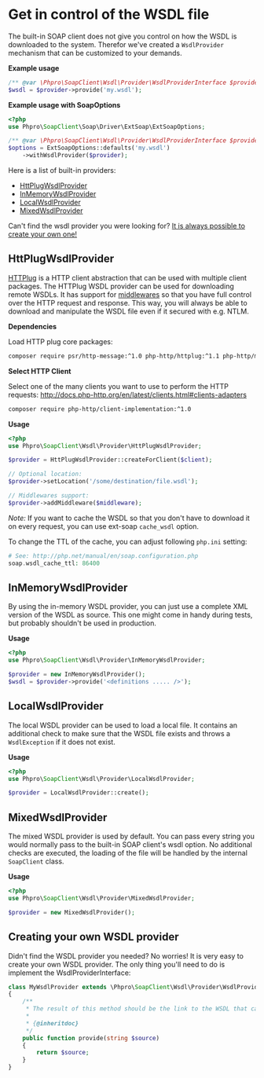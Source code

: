 # Get in control of the WSDL file

The built-in SOAP client does not give you control on how the WSDL is downloaded to the system.
 Therefor we've created a `WsdlProvider` mechanism that can be customized to your demands.


**Example usage**

```php
/** @var \Phpro\SoapClient\Wsdl\Provider\WsdlProviderInterface $provider */
$wsdl = $provider->provide('my.wsdl');
```


**Example usage with SoapOptions**
```php
<?php
use Phpro\SoapClient\Soap\Driver\ExtSoap\ExtSoapOptions;

/** @var \Phpro\SoapClient\Wsdl\Provider\WsdlProviderInterface $provider */
$options = ExtSoapOptions::defaults('my.wsdl')
    ->withWsdlProvider($provider);
```


Here is a list of built-in providers:

- [HttPlugWsdlProvider](#httplugwsdlprovider)
- [InMemoryWsdlProvider](#inmemorywsdlprovider)
- [LocalWsdlProvider](#localwsdlprovider)
- [MixedWsdlProvider](#mixedwsdlprovider)

Can't find the wsdl provider you were looking for?
[It is always possible to create your own one!](#creating-your-own-wsdl-provider)

## HttPlugWsdlProvider

[HTTPlug](http://httplug.io/) is a HTTP client abstraction that can be used with multiple client packages.
The HTTPlug WSDL provider can be used for downloading remote WSDLs.
It has support for [middlewares](middlewares.md) so that you have full control over the HTTP request and response.
This way, you will always be able to download and manipulate the WSDL file even if it secured with e.g. NTLM.

**Dependencies**

Load HTTP plug core packages:

```sh
composer require psr/http-message:^1.0 php-http/httplug:^1.1 php-http/message-factory:^1.0 php-http/discovery:^1.3 php-http/message:^1.6 php-http/client-common:^1.6
```

**Select HTTP Client**

Select one of the many clients you want to use to perform the HTTP requests:
http://docs.php-http.org/en/latest/clients.html#clients-adapters

```sh
composer require php-http/client-implementation:^1.0
```

**Usage**
```php
<?php
use Phpro\SoapClient\Wsdl\Provider\HttPlugWsdlProvider;

$provider = HttPlugWsdlProvider::createForClient($client);

// Optional location:
$provider->setLocation('/some/destination/file.wsdl');

// Middlewares support:
$provider->addMiddleware($middleware);
```

*Note:* If you want to cache the WSDL so that you don't have to download it on every request, you can use ext-soap `cache_wsdl` option.

To change the TTL of the cache, you can adjust following `php.ini` setting:

```php
# See: http://php.net/manual/en/soap.configuration.php
soap.wsdl_cache_ttl: 86400
```


## InMemoryWsdlProvider

By using the in-memory WSDL provider, you can just use a complete XML version of the WSDL as source.
This one might come in handy during tests, but probably shouldn't be used in production.

**Usage**
```php
<?php
use Phpro\SoapClient\Wsdl\Provider\InMemoryWsdlProvider;

$provider = new InMemoryWsdlProvider();
$wsdl = $provider->provide('<definitions ..... />');
```


## LocalWsdlProvider

The local WSDL provider can be used to load a local file.
It contains an additional check to make sure that the WSDL file exists and throws a `WsdlException` if it does not exist.

**Usage**
```php
<?php
use Phpro\SoapClient\Wsdl\Provider\LocalWsdlProvider;

$provider = LocalWsdlProvider::create();
```


## MixedWsdlProvider

The mixed WSDL provider is used by default. 
You can pass every string you would normally pass to the built-in SOAP client's wsdl option.
No additional checks are executed, the loading of the file will be handled by the internal `SoapClient` class.

**Usage**
```php
<?php
use Phpro\SoapClient\Wsdl\Provider\MixedWsdlProvider;

$provider = new MixedWsdlProvider();
```


## Creating your own WSDL provider

Didn't find the WSDL provider you needed? No worries! It is very easy to create your own WSDL provider.
The only thing you'll need to do is implement the WsdlProviderInterface:


```php
class MyWsdlProvider extends \Phpro\SoapClient\Wsdl\Provider\WsdlProviderInterface
{
    /**
     * The result of this method should be the link to the WSDL that can be used by the PHP soap-client.
     *
     * {@inheritdoc}
     */
    public function provide(string $source)
    {
        return $source;
    }
}
```
